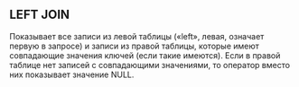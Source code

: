 ## **LEFT JOIN**

Показывает все записи из левой таблицы («left», левая, означает первую в запросе) и записи из правой таблицы, которые имеют совпадающие значения ключей (если такие имеются). Если в правой таблице нет записей с совпадающими значениями, то оператор вместо них показывает значение NULL.